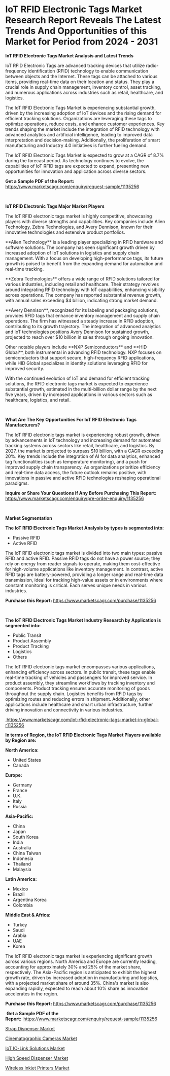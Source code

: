 <p><h1>IoT RFID Electronic Tags Market Research Report Reveals The Latest Trends And Opportunities of this Market for Period from 2024 - 2031</h1></p><p><strong>IoT RFID Electronic Tags Market Analysis and Latest Trends</strong></p>
<p><p>IoT RFID Electronic Tags are advanced tracking devices that utilize radio-frequency identification (RFID) technology to enable communication between objects and the Internet. These tags can be attached to various items, providing real-time data on their location and status. They play a crucial role in supply chain management, inventory control, asset tracking, and numerous applications across industries such as retail, healthcare, and logistics.</p><p>The IoT RFID Electronic Tags Market is experiencing substantial growth, driven by the increasing adoption of IoT devices and the rising demand for efficient tracking solutions. Organizations are leveraging these tags to optimize operations, reduce costs, and enhance customer experiences. Key trends shaping the market include the integration of RFID technology with advanced analytics and artificial intelligence, leading to improved data interpretation and decision-making. Additionally, the proliferation of smart manufacturing and Industry 4.0 initiatives is further fueling demand.</p><p>The IoT RFID Electronic Tags Market is expected to grow at a CAGR of 8.7% during the forecast period. As technology continues to evolve, the capabilities of IoT RFID tags are expected to expand, presenting new opportunities for innovation and application across diverse sectors.</p></p>
<p><strong>Get a Sample PDF of the Report:&nbsp;</strong> <a href="https://www.marketscagr.com/enquiry/request-sample/1135256?utm_campaign=1789&utm_medium=2&utm_source=Github&utm_content=ia&utm_term=20122024&utm_id=iot-rfid-electronic-tags">https://www.marketscagr.com/enquiry/request-sample/1135256</a></p>
<p>&nbsp;</p>
<p><strong>IoT RFID Electronic Tags Major Market Players</strong></p>
<p><p>The IoT RFID electronic tags market is highly competitive, showcasing players with diverse strengths and capabilities. Key companies include Alien Technology, Zebra Technologies, and Avery Dennison, known for their innovative technologies and extensive product portfolios.</p><p>**Alien Technology** is a leading player specializing in RFID hardware and software solutions. The company has seen significant growth driven by increased adoption of IoT solutions in logistics and supply chain management. With a focus on developing high-performance tags, its future growth is poised to benefit from the expanding demand for automation and real-time tracking.</p><p>**Zebra Technologies** offers a wide range of RFID solutions tailored for various industries, including retail and healthcare. Their strategy revolves around integrating RFID technology with IoT capabilities, enhancing visibility across operations. The company has reported substantial revenue growth, with annual sales exceeding $4 billion, indicating strong market demand.</p><p>**Avery Dennison**, recognized for its labeling and packaging solutions, provides RFID tags that enhance inventory management and supply chain operations. The firm has witnessed a steady increase in RFID adoption, contributing to its growth trajectory. The integration of advanced analytics and IoT technologies positions Avery Dennison for sustained growth, projected to reach over $10 billion in sales through ongoing innovation.</p><p>Other notable players include **NXP Semiconductors** and **HID Global**, both instrumental in advancing RFID technology. NXP focuses on semiconductors that support secure, high-frequency RFID applications, while HID Global specializes in identity solutions leveraging RFID for improved security.</p><p>With the continued evolution of IoT and demand for efficient tracking solutions, the RFID electronic tags market is expected to experience substantial growth, estimated in the multi-billion dollar range by the next five years, driven by increased applications in various sectors such as healthcare, logistics, and retail.</p></p>
<p>&nbsp;</p>
<p><strong>What Are The Key Opportunities For IoT RFID Electronic Tags Manufacturers?</strong></p>
<p><p>The IoT RFID electronic tags market is experiencing robust growth, driven by advancements in IoT technology and increasing demand for automated tracking systems across sectors like retail, healthcare, and logistics. By 2027, the market is projected to surpass $10 billion, with a CAGR exceeding 20%. Key trends include the integration of AI for data analytics, enhanced tag functionalities (such as temperature monitoring), and a push for improved supply chain transparency. As organizations prioritize efficiency and real-time data access, the future outlook remains positive, with innovations in passive and active RFID technologies reshaping operational paradigms.</p></p>
<p><strong>Inquire or Share Your Questions If Any Before Purchasing This Report:</strong> <a href="https://www.marketscagr.com/enquiry/pre-order-enquiry/1135256?utm_campaign=1789&utm_medium=2&utm_source=Github&utm_content=ia&utm_term=20122024&utm_id=iot-rfid-electronic-tags">https://www.marketscagr.com/enquiry/pre-order-enquiry/1135256</a></p>
<p>&nbsp;</p>
<p><strong>Market Segmentation</strong></p>
<p><strong>The IoT RFID Electronic Tags Market Analysis by types is segmented into:</strong></p>
<p><ul><li>Passive RFID</li><li>Active RFID</li></ul></p>
<p><p>The IoT RFID electronic tags market is divided into two main types: passive RFID and active RFID. Passive RFID tags do not have a power source; they rely on energy from reader signals to operate, making them cost-effective for high-volume applications like inventory management. In contrast, active RFID tags are battery-powered, providing a longer range and real-time data transmission, ideal for tracking high-value assets or in environments where constant monitoring is critical. Each serves unique needs in various industries.</p></p>
<p><strong>Purchase this Report:&nbsp;</strong><a href="https://www.marketscagr.com/purchase/1135256?utm_campaign=1789&utm_medium=2&utm_source=Github&utm_content=ia&utm_term=20122024&utm_id=iot-rfid-electronic-tags">https://www.marketscagr.com/purchase/1135256</a></p>
<p>&nbsp;</p>
<p><strong>The IoT RFID Electronic Tags Market Industry Research by Application is segmented into:</strong></p>
<p><ul><li>Public Transit</li><li>Product Assembly</li><li>Product Tracking</li><li>Logistics</li><li>Others</li></ul></p>
<p><p>The IoT RFID electronic tags market encompasses various applications, enhancing efficiency across sectors. In public transit, these tags enable real-time tracking of vehicles and passengers for improved service. In product assembly, they streamline workflows by tracking inventory and components. Product tracking ensures accurate monitoring of goods throughout the supply chain. Logistics benefits from RFID tags by optimizing routes and reducing errors in shipment. Additionally, other applications include healthcare and smart urban infrastructure, further driving innovation and connectivity in various industries.</p></p>
<p><a href="https://www.marketscagr.com/iot-rfid-electronic-tags-market-in-global-r1135256?utm_campaign=1789&utm_medium=2&utm_source=Github&utm_content=ia&utm_term=20122024&utm_id=iot-rfid-electronic-tags">&nbsp;https://www.marketscagr.com/iot-rfid-electronic-tags-market-in-global-r1135256</a></p>
<p><strong>In terms of Region, the IoT RFID Electronic Tags Market Players available by Region are:</strong></p>
<p>
    <p> <strong> North America: </strong>
        <ul>
            <li>United States</li>
            <li>Canada</li>
        </ul>
        </p> 
    <p> <strong> Europe: </strong>
        <ul>
            <li>Germany</li>
            <li>France</li>
            <li>U.K.</li>
            <li>Italy</li>
            <li>Russia</li>
        </ul>
        </p> 
    <p> <strong> Asia-Pacific: </strong>
        <ul>
            <li>China</li>
            <li>Japan</li>
            <li>South Korea</li>
            <li>India</li>
            <li>Australia</li>
            <li>China Taiwan</li>
            <li>Indonesia</li>
            <li>Thailand</li>
            <li>Malaysia</li>
        </ul>
        </p> 
    <p> <strong> Latin America: </strong>
        <ul>
            <li>Mexico</li>
            <li>Brazil</li>
            <li>Argentina Korea</li>
            <li>Colombia</li>
        </ul>
        </p> 
    <p> <strong> Middle East & Africa: </strong>
        <ul>
            <li>Turkey</li>
            <li>Saudi</li>
            <li>Arabia</li>
            <li>UAE</li>
            <li>Korea</li>
        </ul>
    </p>
    </p>
<p><p>The IoT RFID electronic tags market is experiencing significant growth across various regions. North America and Europe are currently leading, accounting for approximately 30% and 25% of the market share, respectively. The Asia-Pacific region is anticipated to exhibit the highest growth rate, driven by increased adoption in manufacturing and logistics, with a projected market share of around 35%. China's market is also expanding rapidly, expected to reach about 10% share as innovation accelerates in the region.</p></p>
<p><strong>Purchase this Report: </strong><a href="https://www.marketscagr.com/purchase/1135256?utm_campaign=1789&utm_medium=2&utm_source=Github&utm_content=ia&utm_term=20122024&utm_id=iot-rfid-electronic-tags">https://www.marketscagr.com/purchase/1135256</a></p>
<p>&nbsp;<strong>Get a Sample PDF of the Report:&nbsp;&nbsp;</strong><a href="https://www.marketscagr.com/enquiry/request-sample/1135256?utm_campaign=1789&utm_medium=2&utm_source=Github&utm_content=ia&utm_term=20122024&utm_id=iot-rfid-electronic-tags">https://www.marketscagr.com/enquiry/request-sample/1135256</a></p>
<p><strong></strong></p>
<p><p><a href="https://www.linkedin.com/pulse/strap-dispenser-market-outlook-report-insights-growth-opportunities-7qsve?utm_campaign=1789&utm_medium=2&utm_source=Github&utm_content=ia&utm_term=20122024&utm_id=iot-rfid-electronic-tags">Strap Dispenser Market</a></p><p><a href="https://www.linkedin.com/pulse/cinematographic-cameras-market-regional-outlook-competition-5ciue?utm_campaign=1789&utm_medium=2&utm_source=Github&utm_content=ia&utm_term=20122024&utm_id=iot-rfid-electronic-tags">Cinematographic Cameras Market</a></p><p><a href="https://github.com/XavierTyler76/Market-Research-Report-List-1/blob/main/iot-io-link-solutions-market.md?utm_campaign=1789&utm_medium=2&utm_source=Github&utm_content=ia&utm_term=20122024&utm_id=iot-rfid-electronic-tags">IoT IO-Link Solutions Market</a></p><p><a href="https://www.linkedin.com/pulse/high-speed-dispenser-market-size-growing-cagr-83-from-2024-87oye?utm_campaign=1789&utm_medium=2&utm_source=Github&utm_content=ia&utm_term=20122024&utm_id=iot-rfid-electronic-tags">High Speed Dispenser Market</a></p><p><a href="https://www.linkedin.com/pulse/strategic-insights-global-wireless-inkjet-printers-market-xjaye?utm_campaign=1789&utm_medium=2&utm_source=Github&utm_content=ia&utm_term=20122024&utm_id=iot-rfid-electronic-tags">Wireless Inkjet Printers Market</a></p></p>
